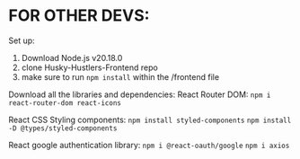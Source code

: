 # FOR OTHER DEVS:

Set up:
1) Download Node.js v20.18.0
2) clone Husky-Hustlers-Frontend repo
3) make sure to run `npm install` within the /frontend file

Download all the libraries and dependencies:
React Router DOM:
`npm i react-router-dom react-icons`

React CSS Styling components:
`npm install styled-components`
`npm install -D @types/styled-components`

React google authentication library:
`npm i @react-oauth/google`
`npm i axios`



